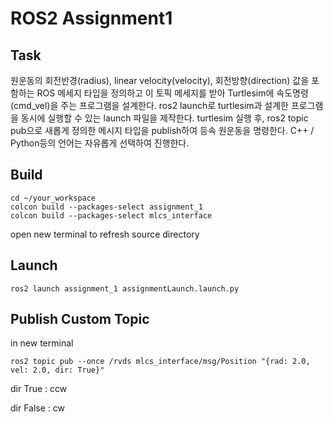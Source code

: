 # ROS2 Assignment1
## Task
원운동의 회전반경(radius), linear velocity(velocity), 회전방향(direction) 값을 포함하는 ROS 메세지 타입을 정의하고 이 토픽 메세지를 받아 Turtlesim에 속도명령(cmd_vel)을 주는 프로그램을 설계한다. ros2 launch로 turtlesim과 설계한 프로그램을 동시에 실행할 수 있는 launch 파일을 제작한다. turtlesim 실행 후, ros2 topic pub으로 새롭게 정의한 메시지 타입을 publish하여 등속 원운동을 명령한다. C++ / Python등의 언어는 자유롭게 선택하여 진행한다.

## Build
```
cd ~/your_workspace
colcon build --packages-select assignment_1
colcon build --packages-select mlcs_interface
```
open new terminal to refresh source directory

## Launch
```
ros2 launch assignment_1 assignmentLaunch.launch.py
```

## Publish Custom Topic
in new terminal
```
ros2 topic pub --once /rvds mlcs_interface/msg/Position "{rad: 2.0, vel: 2.0, dir: True}"
```
dir True : ccw

dir False : cw
